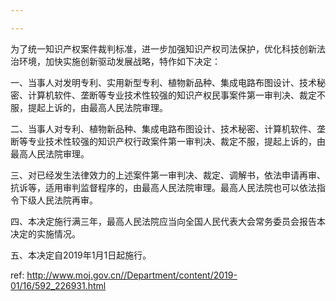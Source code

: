 ```yaml
---

---
```


为了统一知识产权案件裁判标准，进一步加强知识产权司法保护，优化科技创新法治环境，加快实施创新驱动发展战略，特作如下决定：

一、当事人对发明专利、实用新型专利、植物新品种、集成电路布图设计、技术秘密、计算机软件、垄断等专业技术性较强的知识产权民事案件第一审判决、裁定不服，提起上诉的，由最高人民法院审理。

二、当事人对专利、植物新品种、集成电路布图设计、技术秘密、计算机软件、垄断等专业技术性较强的知识产权行政案件第一审判决、裁定不服，提起上诉的，由最高人民法院审理。

三、对已经发生法律效力的上述案件第一审判决、裁定、调解书，依法申请再审、抗诉等，适用审判监督程序的，由最高人民法院审理。最高人民法院也可以依法指令下级人民法院再审。

四、本决定施行满三年，最高人民法院应当向全国人民代表大会常务委员会报告本决定的实施情况。

五、本决定自2019年1月1日起施行。

 ref: <http://www.moj.gov.cn//Department/content/2019-01/16/592_226931.html>